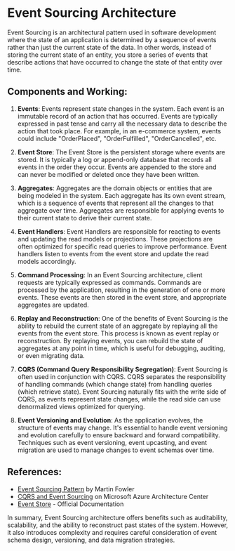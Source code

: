 # Event Sourcing Architecture

Event Sourcing is an architectural pattern used in software development where the state of an application is determined by a sequence of events rather than just the current state of the data. In other words, instead of storing the current state of an entity, you store a series of events that describe actions that have occurred to change the state of that entity over time.

## Components and Working:

1. **Events**: Events represent state changes in the system. Each event is an immutable record of an action that has occurred. Events are typically expressed in past tense and carry all the necessary data to describe the action that took place. For example, in an e-commerce system, events could include "OrderPlaced", "OrderFulfilled", "OrderCancelled", etc.

2. **Event Store**: The Event Store is the persistent storage where events are stored. It is typically a log or append-only database that records all events in the order they occur. Events are appended to the store and can never be modified or deleted once they have been written.

3. **Aggregates**: Aggregates are the domain objects or entities that are being modeled in the system. Each aggregate has its own event stream, which is a sequence of events that represent all the changes to that aggregate over time. Aggregates are responsible for applying events to their current state to derive their current state.

4. **Event Handlers**: Event Handlers are responsible for reacting to events and updating the read models or projections. These projections are often optimized for specific read queries to improve performance. Event handlers listen to events from the event store and update the read models accordingly.

5. **Command Processing**: In an Event Sourcing architecture, client requests are typically expressed as commands. Commands are processed by the application, resulting in the generation of one or more events. These events are then stored in the event store, and appropriate aggregates are updated.

6. **Replay and Reconstruction**: One of the benefits of Event Sourcing is the ability to rebuild the current state of an aggregate by replaying all the events from the event store. This process is known as event replay or reconstruction. By replaying events, you can rebuild the state of aggregates at any point in time, which is useful for debugging, auditing, or even migrating data.

7. **CQRS (Command Query Responsibility Segregation)**: Event Sourcing is often used in conjunction with CQRS. CQRS separates the responsibility of handling commands (which change state) from handling queries (which retrieve state). Event Sourcing naturally fits with the write side of CQRS, as events represent state changes, while the read side can use denormalized views optimized for querying.

8. **Event Versioning and Evolution**: As the application evolves, the structure of events may change. It's essential to handle event versioning and evolution carefully to ensure backward and forward compatibility. Techniques such as event versioning, event upcasting, and event migration are used to manage changes to event schemas over time.

## References:
- [Event Sourcing Pattern](https://martinfowler.com/eaaDev/EventSourcing.html) by Martin Fowler
- [CQRS and Event Sourcing](https://docs.microsoft.com/en-us/azure/architecture/patterns/cqrs) on Microsoft Azure Architecture Center
- [Event Store](https://eventstore.com/docs/getting-started/introduction/index.html) - Official Documentation

In summary, Event Sourcing architecture offers benefits such as auditability, scalability, and the ability to reconstruct past states of the system. However, it also introduces complexity and requires careful consideration of event schema design, versioning, and data migration strategies.
